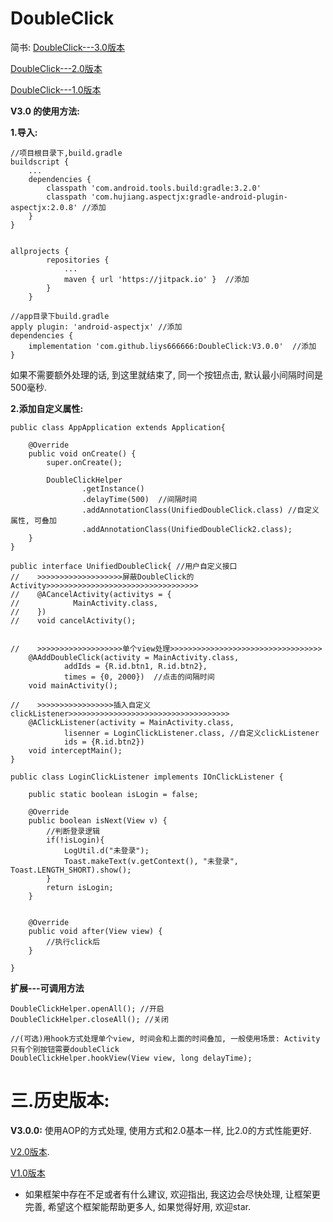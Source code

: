 # DoubleClick

简书: 
[DoubleClick---3.0版本](https://www.jianshu.com/p/daac21821c43)

[DoubleClick---2.0版本](https://www.jianshu.com/p/df0ef3866cc1)

[DoubleClick---1.0版本](https://www.jianshu.com/p/7f3e5c8b8643)

**V3.0 的使用方法:** 

**1.导入:**
```
//项目根目录下,build.gradle
buildscript {
    ...
    dependencies {
        classpath 'com.android.tools.build:gradle:3.2.0'
        classpath 'com.hujiang.aspectjx:gradle-android-plugin-aspectjx:2.0.8' //添加
    }
}


allprojects {
		repositories {
			...
			maven { url 'https://jitpack.io' }  //添加
		}
	}
```
```
//app目录下build.gradle
apply plugin: 'android-aspectjx' //添加
dependencies {
    implementation 'com.github.liys666666:DoubleClick:V3.0.0'  //添加
}
```
如果不需要额外处理的话, 到这里就结束了, 同一个按钮点击, 默认最小间隔时间是500毫秒.

**2.添加自定义属性:**
```
public class AppApplication extends Application{

    @Override
    public void onCreate() {
        super.onCreate();

        DoubleClickHelper
                .getInstance()
                .delayTime(500)  //间隔时间
                .addAnnotationClass(UnifiedDoubleClick.class) //自定义属性, 可叠加
                .addAnnotationClass(UnifiedDoubleClick2.class);
    }
}
```

```
public interface UnifiedDoubleClick{ //用户自定义接口
//    >>>>>>>>>>>>>>>>>>>屏蔽DoubleClick的Activity>>>>>>>>>>>>>>>>>>>>>>>>>>>>>>>>>>
//    @ACancelActivity(activitys = {
//            MainActivity.class,
//    })
//    void cancelActivity();


//    >>>>>>>>>>>>>>>>>>>单个view处理>>>>>>>>>>>>>>>>>>>>>>>>>>>>>>>>>>
    @AAddDoubleClick(activity = MainActivity.class,
            addIds = {R.id.btn1, R.id.btn2},
            times = {0, 2000})  //点击的间隔时间
    void mainActivity();

//    >>>>>>>>>>>>>>>>>插入自定义clickListener>>>>>>>>>>>>>>>>>>>>>>>>>>>>>>>>>>>>
    @AClickListener(activity = MainActivity.class,
            lisenner = LoginClickListener.class, //自定义clickListener
            ids = {R.id.btn2})
    void interceptMain();
}
```


```
public class LoginClickListener implements IOnClickListener {

    public static boolean isLogin = false;

    @Override
    public boolean isNext(View v) {
        //判断登录逻辑
        if(!isLogin){
            LogUtil.d("未登录");
            Toast.makeText(v.getContext(), "未登录", Toast.LENGTH_SHORT).show();
        }
        return isLogin;
    }


    @Override
    public void after(View view) {
        //执行click后
    }

}

```

**扩展---可调用方法**	
```
DoubleClickHelper.openAll(); //开启
DoubleClickHelper.closeAll(); //关闭

//(可选)用hook方式处理单个view, 时间会和上面的时间叠加, 一般使用场景: Activity只有个别按钮需要doubleClick
DoubleClickHelper.hookView(View view, long delayTime); 
```


# 三.历史版本:
**V3.0.0:**	
使用AOP的方式处理, 使用方式和2.0基本一样, 比2.0的方式性能更好.

[V2.0版本](https://github.com/liys666666/DoubleClick/blob/master/README2.0.6.md).

[V1.0版本](https://github.com/liys666666/DoubleClick/blob/master/README1.0.4.md)

* 如果框架中存在不足或者有什么建议, 欢迎指出, 我这边会尽快处理, 让框架更完善, 希望这个框架能帮助更多人, 如果觉得好用, 欢迎star.

